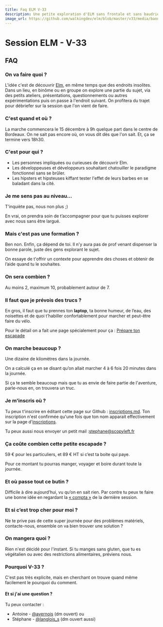 ```yaml
---
title: Faq ELM V-33
description: Une petite exploration d'ELM sans frontale et sans baudrier du côté de Bordeaux.
image_url: https://github.com/walkingdev/elm/blob/master/v33/media/banner-elm.jpg?raw=true
---
```


# Session ELM - V-33

## FAQ

### On va faire quoi ?

L'idée c'est de découvrir [Elm](http://elm-lang.org/), en même temps que des endroits insolites.
Dans un lieu, en binôme ou en groupe on explore une partie du sujet, via des petits ateliers, présentations, questionnements ou autres expérimentations puis on passe à l'endroit suivant.
On profitera du trajet pour débriefer sur la session que l'on vient de faire.

### C'est quand et où ?

La marche commencera le 15 décembre à 9h quelque part dans le centre de Bordeaux. On ne sait pas encore où, on vous dit dès que l'on sait.
Et, ça se termine vers 18h30.

### C'est pour qui ?

- Les personnes impliquées ou curieuses de découvrir Elm.
- Les développeuses et développeurs souhaitant chatouiller le paradigme fonctionnel sans se brûler.
- Les hipsters et hipsteuses kiffant tester l'effet de leurs barbes en se baladant dans la cité.

### Je me sens pas au niveau…

T’inquiète pas, nous non plus ;)

En vrai, on prendra soin de t’accompagner pour que tu puisses explorer avec nous sans être largué.

### Mais c'est pas une formation ?

Ben non. Enfin, ça dépend de toi.  Il n'y aura pas de prof venant dispenser la bonne parole, juste des gens explorant le sujet.

On essaye de t'offrir un contexte pour apprendre des choses et obtenir de l’aide quand tu le souhaites.

### On sera combien ?

Au moins 2, maximum 10, probablement autour de 7. 

### Il faut que je prévois des trucs ?

En gros, il faut que tu prennes ton **laptop**, ta bonne humeur, de l’eau, des noisettes et de quoi t’habiller confortablement pour marcher et peut-être faire du vélo.

Pour le détail on a fait une page spécialement pour ça : [Prépare ton escapade](http://walkingdev.fr/#walkingdev/elm/blob/master/v33/ressources/prepare-ton-escapade.md)

### On marche beaucoup ?

Une dizaine de kilomètres dans la journée.

On a calculé ça en se disant qu’on allait marcher 4 à 6 fois 20 minutes dans la journée.

Si ça te semble beaucoup mais que tu as envie de faire partie de l'aventure, parle-nous en, on trouvera un truc.

### Je m'inscris où ?

Tu peux t'inscrire en éditant cette page sur Github : [inscriptions.md](https://github.com/walkingdev/elm/edit/master/v33/inscriptions.md). Ton inscription n'est confirmée qu'une fois que ton nom apparait effectivement sur la page d'[inscriptions](https://walkingdev.fr/#walkingdev/elm/master/v33/inscriptions.md).

Tu peux aussi nous envoyer un petit mail :[stephane@scopyleft.fr](mailto:stephane@scopyleft.fr)

### Ça coûte combien cette petite escapade ?

59 € pour les particuliers, et 89 € HT si c’est ta boite qui paye.  

Pour ce montant tu pourras manger, voyager et boire durant toute la journée.

### Et où passe tout ce butin ?

Difficile à dire aujourd’hui, vu qu’on en sait rien. Par contre tu peux te faire une bonne idée en regardant la [« compta »](https://walkingdev.fr/#walkingdev/elm/master/v34/budget.md) de la dernière session.  

### Et si c’est trop cher pour moi ?

Ne te prive pas de cette super journée pour des problèmes matériels, contacte-nous, ensemble on va bien trouver une solution ?

### On mangera quoi ?

Rien n'est décidé pour l'instant. Si tu manges sans gluten, que tu es végétalien ou avec des restrictions alimentaires, préviens nous.

### Pourquoi V-33 ?

C'est pas très explicite, mais en cherchant on trouve quand même facilement le pourquoi du comment.

#### Et si j'ai une question ?

Tu peux contacter :
- Antoine - [@avernois](http://twitter.com/avernois) (dm ouvert)
ou
- Stéphane - [@langlois_s](http://twitter.com/langlois_s) (dm ouvert aussi) 
